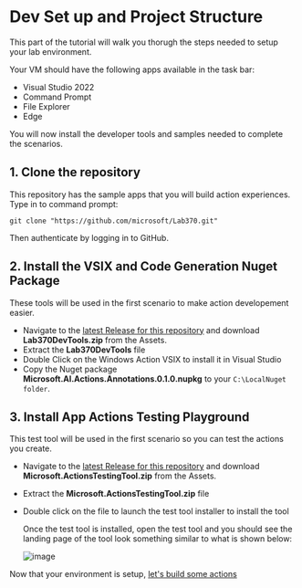 # Dev Set up and Project Structure 
This part of the tutorial will walk you thorugh the steps needed to setup your lab environment. 

Your VM should have the following apps available in the task bar: 
- Visual Studio 2022
- Command Prompt
- File Explorer
- Edge

You will now install the developer tools and samples needed to complete the scenarios.  

## 1. Clone the repository
This repository has the sample apps that you will build action experiences. Type in to command prompt:

``` git clone "https://github.com/microsoft/Lab370.git" ```

Then authenticate by logging in to GitHub.

## 2. Install the VSIX and Code Generation Nuget Package
These tools will be used in the first scenario to make action developement easier. 

- Navigate to the [latest Release for this repository](https://github.com/microsoft/Build25-LAB370/releases/tag/v1.0.0) and download **Lab370DevTools.zip** from the Assets.
- Extract the **Lab370DevTools** file
- Double Click on the Windows Action VSIX to install it in Visual Studio
- Copy the Nuget package **Microsoft.AI.Actions.Annotations.0.1.0.nupkg** to your `C:\LocalNuget folder`.


## 3. Install App Actions Testing Playground 
This test tool will be used in the first scenario so you can test the actions you create.

- Navigate to the [latest Release for this repository](https://github.com/microsoft/Build25-LAB370/releases/tag/v1.0.0) and download **Microsoft.ActionsTestingTool.zip** from the Assets.
- Extract the **Microsoft.ActionsTestingTool.zip** file
- Double click on the file to launch the test tool installer to install the tool

  Once the test tool is installed, open the test tool and you should see the landing page of the tool look something similar to what is shown below:
  
  ![image](https://github.com/user-attachments/assets/7d3b9636-7e9f-48db-83e3-a6c1561541e5)

  
 

Now that your environment is setup, [let's build some actions](./3-build-actions.md)
